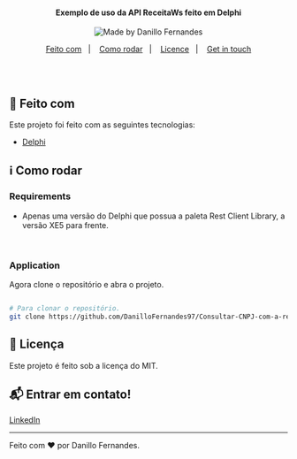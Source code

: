 <h4 align="center">
  Exemplo de uso da API ReceitaWs feito em Delphi
</h4>

<p align="center"> 
  <img alt="Made by Danillo Fernandes" src="https://img.shields.io/badge/made%20by-Danillo-%20?color=#1C1C1C">
  </p> 

<p align="center">
  <a href="#rocket-built-with">Feito com</a>&nbsp;&nbsp;&nbsp;|&nbsp;&nbsp;&nbsp;
  <a href="#information_source-how-to-run">Como rodar</a>&nbsp;&nbsp;&nbsp;|&nbsp;&nbsp;&nbsp;
  <a href="#page_facing_up-license">Licence</a>&nbsp;&nbsp;&nbsp;|&nbsp;&nbsp;&nbsp;
  <a href="#mailbox_with_mail-get-in-touch">Get in touch</a>
</p>
<br><br>

## :rocket: Feito com

Este projeto foi feito com as seguintes tecnologias:

-  [Delphi](https://www.embarcadero.com/br/products/delphi)

## :information_source: Como rodar

### Requirements
- Apenas uma versão do Delphi que possua a paleta Rest Client Library, a versão XE5 para frente.
<br>

### Application
Agora clone o repositório e abra o projeto.
```bash

# Para clonar o repositório.
git clone https://github.com/DanilloFernandes97/Consultar-CNPJ-com-a-receita-ws-para-Delphi.git

```

## :page_facing_up: Licença

Este projeto é feito sob a licença do MIT. 

## :mailbox_with_mail: Entrar em contato!

[LinkedIn](https://www.linkedin.com/in/danillo-fernandes-720623108/)

---

Feito com ♥ por Danillo Fernandes.
